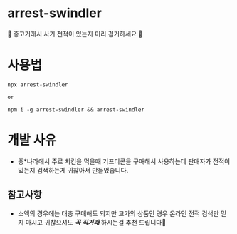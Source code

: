 # arrest-swindler
 🚓 중고거래시 사기 전적이 있는지 미리 검거하세요 🚓

# 사용법
```
npx arrest-swindler

or

npm i -g arrest-swindler && arrest-swindler
```

# 개발 사유
- 중*나라에서 주로 치킨을 먹을때 기프티콘을 구매해서 사용하는데 판매자가 전적이 있는지 검색하는게 귀찮아서 만들었습니다.

## 참고사항
- 소액의 경우에는 대충 구매해도 되지만 고가의 상품인 경우 온라인 전적 검색만 믿지 마시고 귀찮으셔도 ***꼭 직거래*** 하시는걸 추천 드립니다🙏